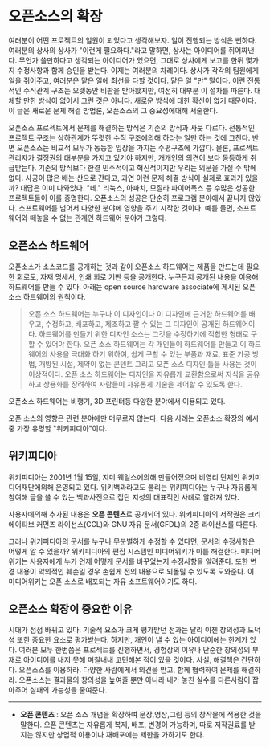 # 오픈소스의 확장

여러분이 어떤 프로젝트의 일원이 되었다고 생각해보자. 일이 진행되는 방식은 뻔하다. 여러분의 상사의 상사가 "이런게 필요하다."라고 말하면, 상사는 아이디어를 쥐어짜낸다. 무언가 쓸만하다고 생각되는 아이디어가 있으면, 그대로 상사에게 보고를 한뒤 몇가지 수정사항과 함께 승인을 받는다. 이제는 여러분의 차례이다. 상사가 각각의 팀원에게 일을 쥐어주고, 여러분은 맡은 일에 최선을 다할 것이다. 맡은 일 "만" 말이다. 이런 전통적인 수직관계 구조는 오랫동안 비판을 받아왔지만, 여전히 대부분 이 절차를 따른다. 대체할 만한 방식이 없어서 그런 것은 아니다. 새로운 방식에 대한 확신이 없기 때문이다. 이 글은 새로운 문제 해결 방법론, 오픈소스의  그 중요성에대해 서술한다.

오픈소스 프로젝트에서 문제를 해결하는 방식은 기존의 방식과 사뭇 다르다. 전통적인 프로젝트 구조는 상하관계가 뚜렷한 수직 구조에의해 하라는 일만 하는 것에 그친다. 반면 오픈소스는 비교적 모두가 동등한 입장을 가지는 수평구조에 가깝다. 물론, 프로젝트 관리자가 결정권의 대부분을 가지고 있기야 하지만, 개개인의 의견이 보다 동등하게 취급받는다. 기존의 방식보다 한결 민주적이고 혁신적이지만 우리는 의문을 가질 수 밖에 없다. 사공이 많은 배는 산으로 간다고, 과연 이런 문제 해결 방식이 실제로 효과가 있을까? 대답은 이미 나와있다. "네." 리눅스, 아파치, 모질라 파이어폭스 등 수많은 성공한 프로젝트들이 이를 증명한다. 오픈소스의 성공은 단순히 프로그램 분야에서 끝나지 않았다. 소프트웨어를 넘어서 다양한 분야에 영향을 주기 시작한 것이다. 예를 들면, 소프트웨어와 떼놓을 수 없는 관계인 하드웨어 분야가 그렇다.

## 오픈소스 하드웨어

오픈소스가 소스코드를 공개하는 것과 같이 오픈소스 하드웨어는 제품을 만드는데 필요한 회로도, 자재 명세서, 인쇄 회로 기판 등을 공개한다. 누구든지 공개된 내용을 이용해 하드웨어를 만들 수 있다. 아래는 open source hardware associate에 게시된 오픈소스 하드웨어의 원칙이다.

> 오픈 소스 하드웨어는 누구나 이 디자인이나 이 디자인에 근거한 하드웨어를 배우고, 수정하고, 배포하고, 제조하고 팔 수 있는 그 디자인이 공개된 하드웨어이다. 하드웨어를 만들기 위한 디자인 소스는 그것을 수정하기에 적합한 형태로 구할 수 있어야 한다. 오픈 소스 하드웨어는 각 개인들이 하드웨어를 만들고 이 하드웨어의 사용을 극대화 하기 위하여, 쉽게 구할 수 있는 부품과 재료, 표준 가공 방법, 개방된 시설, 제약이 없는 콘텐트 그리고 오픈 소스 디자인 툴을 사용는 것이 이상적이다. 오픈 소스 하드웨어는 디자인을 자유롭게 교환함으로써 지식을 공유하고 상용화를 장려하여 사람들이 자유롭게 기술을 제어할 수 있도록 한다.

오픈소스 하드웨어는 비행기, 3D 프린터등 다양한 분야에서 이용되고 있다.

오픈 소스의 영향은 관련 분야에만 머무르지 않는다. 다음 사례는 오픈소스 확장의 예시중 가장 유명할 "위키피디아"이다.

## 위키피디아

위키피디아는 2001년 1월 15일, 지미 웨일스에의해 만들어졌으며 비영리 단체인 위키미디어재단에의해 운영되고 있다. 위키백과라고도 불리는 위키피디아는 누구나 자유롭게 참여해 글을 쓸 수 있는 백과사전으로 집단 지성의 대표적인 사례로 알려져 있다. 

사용자에의해 추가된 내용은 **오픈 콘텐츠**로 공개되어 있다. 위키피디아의 저작권은  크리에이티브 커먼즈 라이선스(CCL)와 GNU 자유 문서(GFDL)의 2중 라이선스를 따른다. 
   
그러나 위키피디아의 문서를 누구나 무분별하게 수정할 수 있다면, 문서의 수정사항은 어떻게 알 수 있을까? 위키피디아의 편집 시스템인 미디어위키가 이를 해결한다. 미디어 위키는 사용자에게 누가 언제 어떻게 문서를 바꾸었는지 수정사항을 알려준다. 또한 변경 내용이 악의적인 훼손일 경우 손쉽게 전의 내용으로 되돌릴 수 있도록 도와준다. 이 미디어위키는 오픈 소스로 배포되는 자유 소프트웨어이기도 하다.

## 오픈소스 확장이 중요한 이유

시대가 점점 바뀌고 있다. 기술적 요소가 크게 평가받던 전과는 달리 이젠 창의성과 도덕성 또한 중요한 요소로 평가받는다. 하지만, 개인이 낼 수 있는 아이디어에는 한계가 있다. 여러분 모두 한번쯤은 프로젝트를 진행하면서, 경험상의 이유나 단순한 창의성의 부재로 아이디어를 내지 못해 며칠내내 고민해본 적이 있을 것이다. 사실, 해결책은 간단하다. 오픈소스를 이용하라. 다양한 사람에게서 의견을 받고, 함께 협력하여 문제를 해결하라. 오픈소스는 결과물의 창의성을 높여줄 뿐만 아니라 내가 놓친 실수를 다른사람이 잡아주어 실패의 가능성을 줄여준다. 


----

- **오픈 콘텐츠** : 오픈 소스 개념을 확장하여 문장,영상,그림 등의 창작물에 적용한 것을 말한다. 오픈 콘텐츠는 자유롭게 복제, 배포, 변경이 가능하며, 따로 저작권료를 받지는 않지만 상업적 이용이나 재배포에는 제한을 가하기도 한다.

